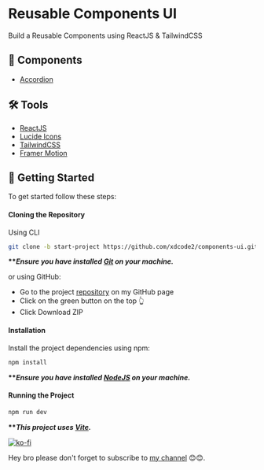 # Reusable Components UI

Build a Reusable Components using ReactJS & TailwindCSS

## 🧩 Components

-   [Accordion](https://github.com/xdcode2/components-ui/blob/main/src/components/ui/accordion.jsx)

## 🛠️ Tools

-   [ReactJS](https://react.dev/)
-   [Lucide Icons](https://lucide.dev/)
-   [TailwindCSS](https://tailwindcss.com/)
-   [Framer Motion](https://www.framer.com/motion/)

## 🚀 Getting Started

To get started follow these steps:

#### Cloning the Repository

Using CLI

```bash
git clone -b start-project https://github.com/xdcode2/components-ui.git
```

**\*\*_Ensure you have installed [Git](https://git-scm.com) on your machine._**

or using GitHub:

-   Go to the project [repository](https://github.com/xdcode2/components-ui/tree/start-project) on my GitHub page
-   Click on the green button on the top 👆
-   Click Download ZIP

#### Installation

Install the project dependencies using npm:

```bash
npm install
```

**\*\*_Ensure you have installed [NodeJS](https://nodejs.org/en) on your machine._**

#### Running the Project

```bash
npm run dev
```

**\*\*_This project uses [Vite](https://vitejs.dev)._**

[![ko-fi](https://ko-fi.com/img/githubbutton_sm.svg)](https://ko-fi.com/J3J1NMYT7)

Hey bro please don't forget to subscribe to [my channel](https://www.youtube.com/@_xdcode_ "XD Code") 😊😊.
